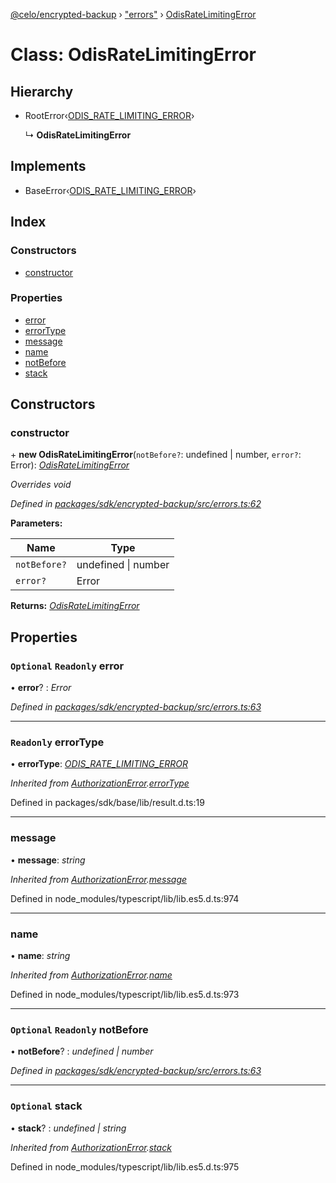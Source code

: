 [@celo/encrypted-backup](../README.md) › ["errors"](../modules/_errors_.md) › [OdisRateLimitingError](_errors_.odisratelimitingerror.md)

# Class: OdisRateLimitingError

## Hierarchy

* RootError‹[ODIS_RATE_LIMITING_ERROR](../enums/_errors_.backuperrortypes.md#odis_rate_limiting_error)›

  ↳ **OdisRateLimitingError**

## Implements

* BaseError‹[ODIS_RATE_LIMITING_ERROR](../enums/_errors_.backuperrortypes.md#odis_rate_limiting_error)›

## Index

### Constructors

* [constructor](_errors_.odisratelimitingerror.md#constructor)

### Properties

* [error](_errors_.odisratelimitingerror.md#optional-readonly-error)
* [errorType](_errors_.odisratelimitingerror.md#readonly-errortype)
* [message](_errors_.odisratelimitingerror.md#message)
* [name](_errors_.odisratelimitingerror.md#name)
* [notBefore](_errors_.odisratelimitingerror.md#optional-readonly-notbefore)
* [stack](_errors_.odisratelimitingerror.md#optional-stack)

## Constructors

###  constructor

\+ **new OdisRateLimitingError**(`notBefore?`: undefined | number, `error?`: Error): *[OdisRateLimitingError](_errors_.odisratelimitingerror.md)*

*Overrides void*

*Defined in [packages/sdk/encrypted-backup/src/errors.ts:62](https://github.com/celo-org/celo-monorepo/blob/master/packages/sdk/encrypted-backup/src/errors.ts#L62)*

**Parameters:**

Name | Type |
------ | ------ |
`notBefore?` | undefined &#124; number |
`error?` | Error |

**Returns:** *[OdisRateLimitingError](_errors_.odisratelimitingerror.md)*

## Properties

### `Optional` `Readonly` error

• **error**? : *Error*

*Defined in [packages/sdk/encrypted-backup/src/errors.ts:63](https://github.com/celo-org/celo-monorepo/blob/master/packages/sdk/encrypted-backup/src/errors.ts#L63)*

___

### `Readonly` errorType

• **errorType**: *[ODIS_RATE_LIMITING_ERROR](../enums/_errors_.backuperrortypes.md#odis_rate_limiting_error)*

*Inherited from [AuthorizationError](_errors_.authorizationerror.md).[errorType](_errors_.authorizationerror.md#readonly-errortype)*

Defined in packages/sdk/base/lib/result.d.ts:19

___

###  message

• **message**: *string*

*Inherited from [AuthorizationError](_errors_.authorizationerror.md).[message](_errors_.authorizationerror.md#message)*

Defined in node_modules/typescript/lib/lib.es5.d.ts:974

___

###  name

• **name**: *string*

*Inherited from [AuthorizationError](_errors_.authorizationerror.md).[name](_errors_.authorizationerror.md#name)*

Defined in node_modules/typescript/lib/lib.es5.d.ts:973

___

### `Optional` `Readonly` notBefore

• **notBefore**? : *undefined | number*

*Defined in [packages/sdk/encrypted-backup/src/errors.ts:63](https://github.com/celo-org/celo-monorepo/blob/master/packages/sdk/encrypted-backup/src/errors.ts#L63)*

___

### `Optional` stack

• **stack**? : *undefined | string*

*Inherited from [AuthorizationError](_errors_.authorizationerror.md).[stack](_errors_.authorizationerror.md#optional-stack)*

Defined in node_modules/typescript/lib/lib.es5.d.ts:975
